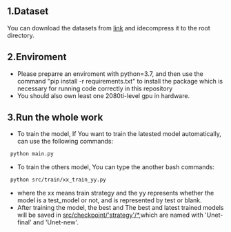 ## 1.Dataset
You can download the datasets from [link](https://amos22.grand-challenge.org/) and idecompress it to the root directory.

## 2.Enviroment
- Please preparre an enviroment with python=3.7, and then use the command "pip install -r requirements.txt" to install the package which is necessary for running code correctly in this repository
- You should also own least one 2080ti-level gpu in hardware.

## 3.Run the whole work
- To train the model, If You want to train the latested model automatically, can use the following commands:
```bash
 python main.py
```
- To train the others model, You can type the another bash commands:
```bash
 python src/train/xx_train_yy.py
```
- where the xx means train strategy and the yy represents whether the model is a test_model or not, and is represented by test or blank.
- After training the model, the best and The best and latest trained models will be saved in [src/checkpoint/'strategy'/*](https://github.com/Prech-start/AMOS22_1/tree/master/src/checkpoints),which are named with 'Unet-final' and 'Unet-new'.
